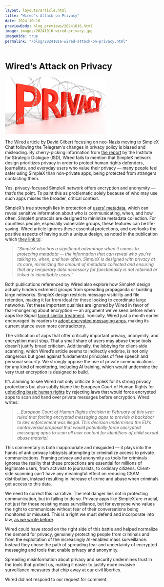 ```yaml
---
layout: layouts/article.html
title: "Wired’s Attack on Privacy"
date: 2024-10-16
previewBody: blog_previews/20241016.html
image: images/20241016-wired-privacy.jpg
imageWide: true
permalink: "/blog/20241016-wired-attack-on-privacy.html"
---
```


# Wired’s Attack on Privacy

<img src="./images/20241016-wired-privacy.jpg" width="330" class="float-to-right">

The [Wired article](https://www.wired.com/story/neo-nazis-flee-telegram-encrypted-app-simplex/) by David Gilbert focusing on neo-Nazis moving to SimpleX Chat following the Telegram's changes in privacy policy is biased and misleading. By cherry-picking information from [the report](https://www.isdglobal.org/digital_dispatches/neo-nazi-accelerationists-seek-new-digital-refuge-amid-looming-telegram-crackdown/) by the Institute for Strategic Dialogue (ISD), Wired fails to mention that SimpleX network design prioritizes privacy in order to protect human rights defenders, journalists, and everyday users who value their privacy &mdash; many people feel safer using SimpleX than non-private apps, being protected from strangers contacting them.

Yes, privacy-focused SimpleX network offers encryption and anonymity &mdash; that’s the point. To paint this as problematic solely because of who may use such apps misses the broader, critical context.

SimpleX’s true strength lies in protection of [users' metadata](./20240416-dangers-of-metadata-in-messengers.md), which can reveal sensitive information about who is communicating, when, and how often. SimpleX protocols are designed to minimize metadata collection. For countless people, especially vulnerable groups, these features can be life-saving. Wired article ignores these essential protections, and overlooks the positive aspects of having such a unique design, as noted in the publication which [they link to](https://www.maargentino.com/is-telegrams-privacy-shift-driving-extremists-toward-simplex/):

> *“SimpleX also has a significant advantage when it comes to protecting metadata &mdash; the information that can reveal who you’re talking to, when, and how often. SimpleX is designed with privacy at its core, minimizing the amount of metadata collected and ensuring that any temporary data necessary for functionality is not retained or linked to identifiable users.”*

Both publications referenced by Wired also explore how SimpleX design actually hinders extremist groups from spreading propaganda or building large networks. SimpleX design restricts message visibility and file retention, making it far from ideal for those looking to coordinate large networks. Yet these important qualities are ignored by Wired in favor of fear-mongering about encryption &mdash; an argument we've seen before when apps like Signal [faced similar treatment](https://foreignpolicy.com/2021/03/13/telegram-signal-apps-right-wing-extremism-islamic-state-terrorism-violence-europol-encrypted/). Ironically, Wired just a month earlier encouraged its readers to [adopt encrypted messaging apps](https://www.wired.com/story/gadget-lab-podcast-657/), making its current stance even more contradictory.

The vilification of apps that offer critically important privacy, anonymity, and encryption must stop. That a small share of users may abuse these tools doesn’t justify broad criticism. Additionally, the lobbying for client-side scanning, which Wired’s article seems to indirectly endorse, is not only dangerous but goes against fundamental principles of free speech and personal security. We strongly oppose the use of private communications for any kind of monitoring, including AI training, which would undermine the very trust encryption is designed to build.

It’s alarming to see Wired not only criticize SimpleX for its strong privacy protections but also subtly blame the European Court of Human Rights for [upholding basic human rights](https://www.theregister.com/2024/02/15/echr_backdoor_encryption/) by rejecting laws that would force encrypted apps to scan and hand over private messages before encryption. Wired writes:

> *…European Court of Human Rights decision in February of this year ruled that forcing encrypted messaging apps to provide a backdoor to law enforcement was illegal. This decision undermined the EU’s controversial proposal that would potentially force encrypted messaging apps to scan all user content for identifiers of child sexual abuse material.*

This commentary is both inappropriate and misguided &mdash; it plays into the hands of anti-privacy lobbyists attempting to criminalize access to private communications. Framing privacy and anonymity as tools for criminals ignores the reality that these protections are essential for millions of legitimate users, from activists to journalists, to ordinary citizens. Client-side scanning can't have any meaningful effect on reducing CSAM distribution, instead resulting in increase of crime and abuse when criminals get access to this data.

We need to correct this narrative. The real danger lies not in protecting communication, but in failing to do so. Privacy apps like SimpleX are crucial, not just for those resisting mass surveillance, but for everyone who values the right to communicate without fear of their conversations being monitored or misused. This is a right we must defend and incorporate into law, [as we wrote before](./20240704-future-of-privacy-enforcing-privacy-standards.md).

Wired could have stood on the right side of this battle and helped normalize the demand for privacy, genuinely protecting people from criminals and from the exploitation of the increasingly AI-enabled mass surveillance. Instead they chose the path of spreading fear and uncertainty of encrypted messaging and tools that enable privacy and anonymity.

Spreading misinformation about privacy and security undermines trust in the tools that protect us, making it easier to justify more invasive surveillance measures that chip away at our civil liberties.

Wired did not respond to our request for comment.
